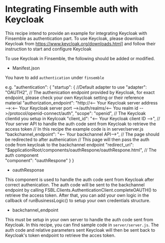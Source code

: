 # Integrating Finsemble auth with Keycloak

This recipe intend to provide an example for integrating Keycloak with Finsemble as authentication part.
To use Keycloak, please download Keycloak from https://www.keycloak.org/downloads.html] and follow their instruction to start and configure Keycloak

To use Keycloak in Finsemble, the following should be added or modified.
- Manifest.json

You have to add `authentication` under `finsemble`

e.g.
"authentication": {
    "startup": {
        //Default adapter to use
        "adapter": "OAUTH2",
        // The authenication endpoint provided by Keycloak, for exact endpoint, please check your own Keycloak setting or their reference material
        "authorization_endpoint": "http://<-- Your Keycloak server address -->:<-- Your Keycloak server port -->/auth/realms/<-- You realm id -->/protocol/openid-connect/auth",
        "scope": "openid",
        // The Keycloak clientid you setup in Keylcoak
        "client_id": "<-- Your Keycloak client ID -->",
        // Your server API to handle the auth code sent from Keycloak to retrieve the access token
        // In this recipe the example code is in server/server.js
        "backchannel_endpoint": "<-- Your backchannel API-->",
        // The page should be redirected to after authenication
        // This page will then pass the auth code from keycloak to the backchannel endpoint
        "redirect_uri": "$applicationRoot/components/oauthRespone/oauthRespone.html",
        // The auth component                
        "component": "oauthRespone"
    }
}

- oauthResponse

This component is used to handle the auth code sent from Keycloak after correct authenication. 
The auth code will be sent to the backchannel endpoint by calling FSBL.Clients.AuthenticationClient.completeOAUTH() to retrieve the access token.
After that, you can add your own logic in the callback of runBusinessLogic() to setup your own credentials structure.

- backchannel_endpoint

This must be setup in your own server to handle the auth code sent from Keycloak.
In this recipe, you can find sample code in `server/server.js`. The auth code and relative parameters sent Keycloak will then be sent back to Keycloak's token endpoint to retrieve the acces token.

